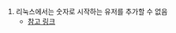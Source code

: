 1. 리눅스에서는 숫자로 시작하는 유저를 추가할 수 없음
    - [참고 링크](https://unix.stackexchange.com/questions/287077/why-cant-linux-usernames-begin-with-numbers)
